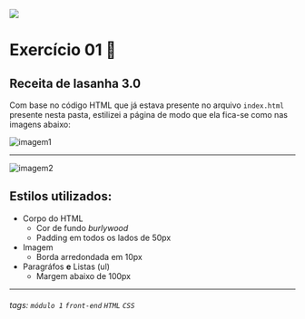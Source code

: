 ![](https://i.imgur.com/xG74tOh.png)

# Exercício 01 🏫

## Receita de lasanha 3.0 

Com base no código HTML que já estava presente no arquivo `index.html` presente nesta pasta, estilizei a página de modo que ela fica-se como nas imagens abaixo:

![imagem1](https://i.imgur.com/f2H4EtM.png)

---

![imagem2](https://i.imgur.com/HajwOQ4.png)

## Estilos utilizados: 
- Corpo do HTML
  - Cor de fundo *burlywood*
  - Padding em todos os lados de 50px
- Imagem
  - Borda arredondada em 10px
- Paragráfos **e** Listas (ul)
  - Margem abaixo de 100px 

---

###### tags: `módulo 1` `front-end` `HTML` `CSS`
